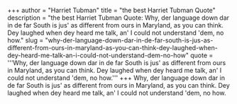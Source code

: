 +++
author = "Harriet Tubman"
title = "the best Harriet Tubman Quote"
description = "the best Harriet Tubman Quote: Why, der language down dar in de far South is jus' as different from ours in Maryland, as you can think. Dey laughed when dey heard me talk, an' I could not understand 'dem, no how."
slug = "why-der-language-down-dar-in-de-far-south-is-jus-as-different-from-ours-in-maryland-as-you-can-think-dey-laughed-when-dey-heard-me-talk-an-i-could-not-understand-dem-no-how"
quote = '''Why, der language down dar in de far South is jus' as different from ours in Maryland, as you can think. Dey laughed when dey heard me talk, an' I could not understand 'dem, no how.'''
+++
Why, der language down dar in de far South is jus' as different from ours in Maryland, as you can think. Dey laughed when dey heard me talk, an' I could not understand 'dem, no how.
